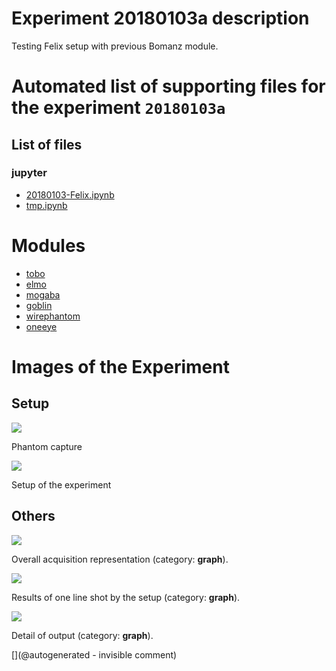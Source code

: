 # Experiment 20180103a description

Testing Felix setup with previous Bomanz module.




# Automated list of supporting files for the __experiment `20180103a`__

## List of files

### jupyter

* [20180103-Felix.ipynb](/include/community/Felix/20180103a/20180103-Felix.ipynb)
* [tmp.ipynb](/tmp.ipynb)





# Modules

* [tobo](/retired/tobo/)
* [elmo](/elmo/)
* [mogaba](/retired/mogaba/)
* [goblin](/goblin/)
* [wirephantom](/wirephantom/)
* [oneeye](/retired/oneeye/)




# Images of the Experiment

## Setup

![](/include/community/Felix/20180103a/bac1.jpeg)

Phantom capture

![](/include/community/Felix/20180103a/setup1.jpeg)

Setup of the experiment

## Others

![](/include/community/Felix/20180103a/detail.png)

Overall acquisition representation (category: __graph__).

![](/include/community/Felix/20180103a/20180103results.png)

Results of one line shot by the setup (category: __graph__).

![](/include/community/Felix/20180103a/setup2.jpeg)

Detail of output (category: __graph__).










[](@autogenerated - invisible comment)